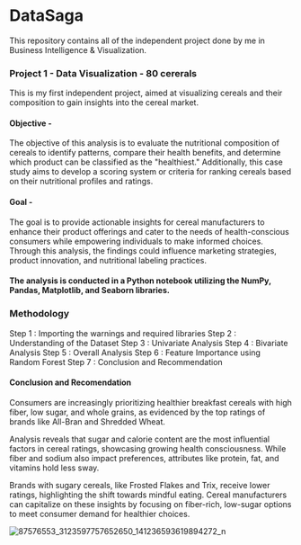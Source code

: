 # DataSaga
This repository contains all of the independent project done by me in Business Intelligence & Visualization.

### Project 1 - Data Visualization - 80 cererals
This is my first independent project, aimed at visualizing cereals and their composition to gain insights into the cereal market.

#### Objective - 
The objective of this analysis is to evaluate the nutritional composition of cereals to identify patterns, compare their health benefits, and determine which product can be classified as the "healthiest." Additionally, this case study aims to develop a scoring system or criteria for ranking cereals based on their nutritional profiles and ratings.

#### Goal - 
The goal is to provide actionable insights for cereal manufacturers to enhance their product offerings and cater to the needs of health-conscious consumers while empowering individuals to make informed choices. Through this analysis, the findings could influence marketing strategies, product innovation, and nutritional labeling practices.

#### The analysis is conducted in a Python notebook utilizing the NumPy, Pandas, Matplotlib, and Seaborn libraries.

### Methodology 
Step 1 : Importing the warnings and required libraries
Step 2 : Understanding of the Dataset
Step 3 : Univariate Analysis
Step 4 : Bivariate Analysis
Step 5 : Overall Analysis
Step 6 : Feature Importance using Random Forest
Step 7 : Conclusion and Recommendation


#### Conclusion and Recomendation

Consumers are increasingly prioritizing healthier breakfast cereals with high fiber, low sugar, and whole grains, as evidenced by the top ratings of brands like All-Bran and Shredded Wheat.

Analysis reveals that sugar and calorie content are the most influential factors in cereal ratings, showcasing growing health consciousness. While fiber and sodium also impact preferences, attributes like protein, fat, and vitamins hold less sway. 

Brands with sugary cereals, like Frosted Flakes and Trix, receive lower ratings, highlighting the shift towards mindful eating. Cereal manufacturers can capitalize on these insights by focusing on fiber-rich, low-sugar options to meet consumer demand for healthier choices.

![87576553_3123597757652650_141236593619894272_n](https://github.com/user-attachments/assets/1d065451-60b0-4a07-b6e4-d46819deccff)

